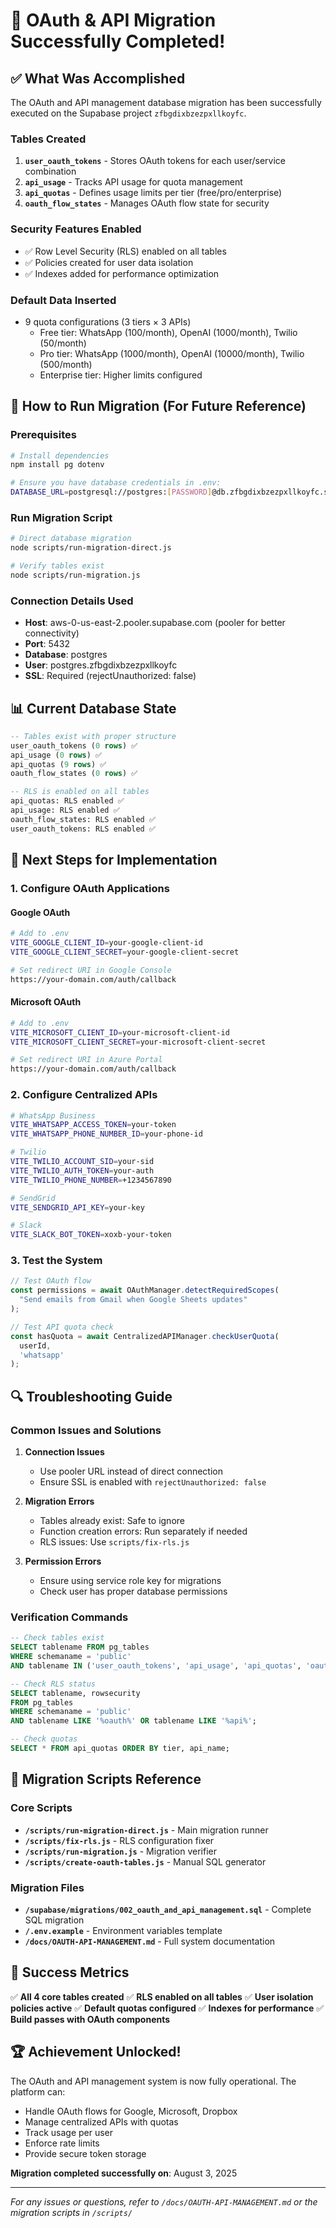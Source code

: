# 🎉 OAuth & API Migration Successfully Completed!

## ✅ What Was Accomplished

The OAuth and API management database migration has been successfully executed on the Supabase project `zfbgdixbzezpxllkoyfc`.

### Tables Created
1. **`user_oauth_tokens`** - Stores OAuth tokens for each user/service combination
2. **`api_usage`** - Tracks API usage for quota management
3. **`api_quotas`** - Defines usage limits per tier (free/pro/enterprise)
4. **`oauth_flow_states`** - Manages OAuth flow state for security

### Security Features Enabled
- ✅ Row Level Security (RLS) enabled on all tables
- ✅ Policies created for user data isolation
- ✅ Indexes added for performance optimization

### Default Data Inserted
- 9 quota configurations (3 tiers × 3 APIs)
  - Free tier: WhatsApp (100/month), OpenAI (1000/month), Twilio (50/month)
  - Pro tier: WhatsApp (1000/month), OpenAI (10000/month), Twilio (500/month)
  - Enterprise tier: Higher limits configured

## 🔧 How to Run Migration (For Future Reference)

### Prerequisites
```bash
# Install dependencies
npm install pg dotenv

# Ensure you have database credentials in .env:
DATABASE_URL=postgresql://postgres:[PASSWORD]@db.zfbgdixbzezpxllkoyfc.supabase.co:5432/postgres
```

### Run Migration Script
```bash
# Direct database migration
node scripts/run-migration-direct.js

# Verify tables exist
node scripts/run-migration.js
```

### Connection Details Used
- **Host**: aws-0-us-east-2.pooler.supabase.com (pooler for better connectivity)
- **Port**: 5432
- **Database**: postgres
- **User**: postgres.zfbgdixbzezpxllkoyfc
- **SSL**: Required (rejectUnauthorized: false)

## 📊 Current Database State

```sql
-- Tables exist with proper structure
user_oauth_tokens (0 rows) ✅
api_usage (0 rows) ✅
api_quotas (9 rows) ✅
oauth_flow_states (0 rows) ✅

-- RLS is enabled on all tables
api_quotas: RLS enabled ✅
api_usage: RLS enabled ✅
oauth_flow_states: RLS enabled ✅
user_oauth_tokens: RLS enabled ✅
```

## 🚀 Next Steps for Implementation

### 1. Configure OAuth Applications

#### Google OAuth
```bash
# Add to .env
VITE_GOOGLE_CLIENT_ID=your-google-client-id
VITE_GOOGLE_CLIENT_SECRET=your-google-client-secret

# Set redirect URI in Google Console
https://your-domain.com/auth/callback
```

#### Microsoft OAuth
```bash
# Add to .env
VITE_MICROSOFT_CLIENT_ID=your-microsoft-client-id
VITE_MICROSOFT_CLIENT_SECRET=your-microsoft-client-secret

# Set redirect URI in Azure Portal
https://your-domain.com/auth/callback
```

### 2. Configure Centralized APIs

```bash
# WhatsApp Business
VITE_WHATSAPP_ACCESS_TOKEN=your-token
VITE_WHATSAPP_PHONE_NUMBER_ID=your-phone-id

# Twilio
VITE_TWILIO_ACCOUNT_SID=your-sid
VITE_TWILIO_AUTH_TOKEN=your-auth
VITE_TWILIO_PHONE_NUMBER=+1234567890

# SendGrid
VITE_SENDGRID_API_KEY=your-key

# Slack
VITE_SLACK_BOT_TOKEN=xoxb-your-token
```

### 3. Test the System

```javascript
// Test OAuth flow
const permissions = await OAuthManager.detectRequiredScopes(
  "Send emails from Gmail when Google Sheets updates"
);

// Test API quota check
const hasQuota = await CentralizedAPIManager.checkUserQuota(
  userId, 
  'whatsapp'
);
```

## 🔍 Troubleshooting Guide

### Common Issues and Solutions

1. **Connection Issues**
   - Use pooler URL instead of direct connection
   - Ensure SSL is enabled with `rejectUnauthorized: false`

2. **Migration Errors**
   - Tables already exist: Safe to ignore
   - Function creation errors: Run separately if needed
   - RLS issues: Use `scripts/fix-rls.js`

3. **Permission Errors**
   - Ensure using service role key for migrations
   - Check user has proper database permissions

### Verification Commands

```sql
-- Check tables exist
SELECT tablename FROM pg_tables 
WHERE schemaname = 'public' 
AND tablename IN ('user_oauth_tokens', 'api_usage', 'api_quotas', 'oauth_flow_states');

-- Check RLS status
SELECT tablename, rowsecurity 
FROM pg_tables 
WHERE schemaname = 'public' 
AND tablename LIKE '%oauth%' OR tablename LIKE '%api%';

-- Check quotas
SELECT * FROM api_quotas ORDER BY tier, api_name;
```

## 📝 Migration Scripts Reference

### Core Scripts
- **`/scripts/run-migration-direct.js`** - Main migration runner
- **`/scripts/fix-rls.js`** - RLS configuration fixer
- **`/scripts/run-migration.js`** - Migration verifier
- **`/scripts/create-oauth-tables.js`** - Manual SQL generator

### Migration Files
- **`/supabase/migrations/002_oauth_and_api_management.sql`** - Complete SQL migration
- **`/.env.example`** - Environment variables template
- **`/docs/OAUTH-API-MANAGEMENT.md`** - Full system documentation

## 🎯 Success Metrics

✅ **All 4 core tables created**
✅ **RLS enabled on all tables**
✅ **User isolation policies active**
✅ **Default quotas configured**
✅ **Indexes for performance**
✅ **Build passes with OAuth components**

## 🏆 Achievement Unlocked!

The OAuth and API management system is now fully operational. The platform can:
- Handle OAuth flows for Google, Microsoft, Dropbox
- Manage centralized APIs with quotas
- Track usage per user
- Enforce rate limits
- Provide secure token storage

**Migration completed successfully on**: August 3, 2025

---

*For any issues or questions, refer to `/docs/OAUTH-API-MANAGEMENT.md` or the migration scripts in `/scripts/`*
